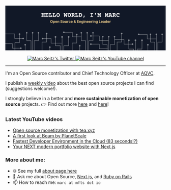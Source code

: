 <a href="https://mfts.io" target="_blank"><img src="img/branding.png" /></a>

<p align="center">
  <a href="https://twitter.com/intent/follow?screen_name=mfts0&tw_p=followbutton">
    <img src="https://img.shields.io/twitter/follow/mfts0?label=Twitter&logo=twitter&style=for-the-badge&color=EBCB8B" alt="Marc Seitz's Twitter"/>
  </a>
  <a href="https://www.youtube.com/channel/UCLc-sy8yWdls3dyxMJKKblw?sub_confirmation=1">
    <img src="https://img.shields.io/youtube/channel/subscribers/UCLc-sy8yWdls3dyxMJKKblw?style=for-the-badge&logo=youtube&label=Youtube&color=EBCB8B" alt="Marc Seitz's YouTube channel"/>
  </a>
</p>

---

I'm an Open Source contributor and Chief Technology Officer at [AQVC](https://aqvc.com).

I publish a [weekly video](https://www.youtube.com/channel/UCLc-sy8yWdls3dyxMJKKblw?sub_confirmation=1) about the best open source projects I can find (suggestions welcome!).

I strongly believe in a better and **more sustainable monetization of open source** projects. 👉 Find out more [here](https://twitter.com/mfts0/status/1529866467071639552?s=20&t=OPbYsPLIPj5Z8fO3HUTK0g) and [here](https://twitter.com/mfts0/status/1491782618190266368?s=20&t=OPbYsPLIPj5Z8fO3HUTK0g)!

### Latest YouTube videos

- [Open source monetization with tea.xyz](https://www.youtube.com/watch?v=sAMrveIC0Hc)
- [A first look at Beam by PlanetScale](https://www.youtube.com/watch?v=fMrH444Bvw4)
- [Fastest Developer Environment in the Cloud (83 seconds!?)](https://www.youtube.com/watch?v=x19DetWAsVA)
- [Your NEXT modern portfolio website with Next.js](https://www.youtube.com/watch?v=r3u67UVDwzM)

### More about me:

- 🌐 See my full [about page here](https://mfts.io/about)
- 💬 Ask me about Open Source, [Next.js](https://nextjs.org), and [Ruby on Rails](https://rubyonrails.org)
- 📫 How to reach me: `marc at mfts dot io`
